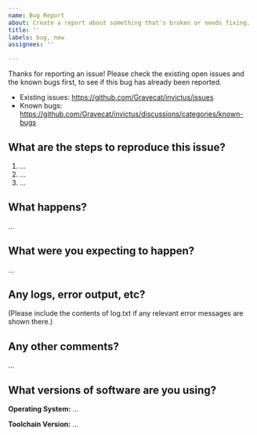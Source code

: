 ```yaml
---
name: Bug Report
about: Create a report about something that's broken or needs fixing.
title: ''
labels: bug, new
assignees: ''

---
```


Thanks for reporting an issue! Please check the existing open issues and the known bugs first, to see if this bug has already been reported.

* Existing issues: https://github.com/Gravecat/invictus/issues
* Known bugs: https://github.com/Gravecat/invictus/discussions/categories/known-bugs

What are the steps to reproduce this issue?
-------------------------------------------
1. …
2. …
3. …

What happens?
-------------
…

What were you expecting to happen?
----------------------------------
…

Any logs, error output, etc?
----------------------------
(Please include the contents of log.txt if any relevant error messages are shown there.)

Any other comments?
-------------------
…

What versions of software are you using?
----------------------------------------
**Operating System:** …

**Toolchain Version:** …
